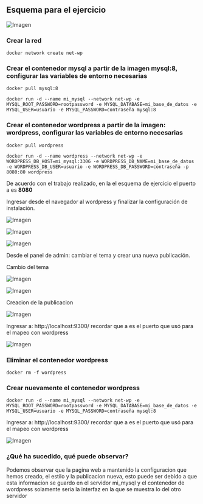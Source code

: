 ## Esquema para el ejercicio
![Imagen](imagenes/esquema-ejercicio5.PNG)

### Crear la red

```
docker network create net-wp
```

### Crear el contenedor mysql a partir de la imagen mysql:8, configurar las variables de entorno necesarias

```
docker pull mysql:8
```

```
docker run -d --name mi_mysql --network net-wp -e MYSQL_ROOT_PASSWORD=rootpassword -e MYSQL_DATABASE=mi_base_de_datos -e MYSQL_USER=usuario -e MYSQL_PASSWORD=contraseña mysql:8
```

### Crear el contenedor wordpress a partir de la imagen: wordpress, configurar las variables de entorno necesarias

```
docker pull wordpress
```

```
docker run -d --name wordpress --network net-wp -e WORDPRESS_DB_HOST=mi_mysql:3306 -e WORDPRESS_DB_NAME=mi_base_de_datos -e WORDPRESS_DB_USER=usuario -e WORDPRESS_DB_PASSWORD=contraseña -p 8080:80 wordpress
```

De acuerdo con el trabajo realizado, en la el esquema de ejercicio el puerto a es **8080**

Ingresar desde el navegador al wordpress y finalizar la configuración de instalación.

![Imagen](imagenes/wordpressConf1.png)

![Imagen](imagenes/wordpressConf2.png)

![Imagen](imagenes/wordpressConf3.png)

Desde el panel de admin: cambiar el tema y crear una nueva publicación.

Cambio del tema

![Imagen](imagenes/temaBefore.png)

![Imagen](imagenes/temaAfter.png)

Creacion de la publicacion

![Imagen](imagenes/publicacion.png)

Ingresar a: http://localhost:9300/ 
recordar que a es el puerto que usó para el mapeo con wordpress

![Imagen](imagenes/publicacionvisual.png)

### Eliminar el contenedor wordpress

```
docker rm -f wordpress
```

### Crear nuevamente el contenedor wordpress

```
docker run -d --name mi_mysql --network net-wp -e MYSQL_ROOT_PASSWORD=rootpassword -e MYSQL_DATABASE=mi_base_de_datos -e MYSQL_USER=usuario -e MYSQL_PASSWORD=contraseña mysql:8
```

Ingresar a: http://localhost:9300/ 
recordar que a es el puerto que usó para el mapeo con wordpress

![Imagen](imagenes/wordpressRenovada.png)

### ¿Qué ha sucedido, qué puede observar?

Podemos observar que la pagina web a mantenido la configuracion que hemos creado, el estilo y la publicacion nueva, esto puede ser debido a que esta informacion se guardo en el servidor mi_mysql y el contenedor de wordpress solamente seria la interfaz en la que se muestra lo del otro servidor
